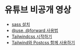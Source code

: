 # 유튜브 비공개 영상

* [sass 설치](https://www.youtube.com/watch?v=M-jX1NutY4c)
* [@use, @forward 사용법](https://www.youtube.com/watch?v=H4ioT_Er2WE)
* [Tailwindcss 시작하기](https://studio.youtube.com/video/XmOnX1C72_A/edit)
* [Tailwind와 Postcss 함께 사용하기](https://www.youtube.com/watch?v=7b9GaC_frH8)